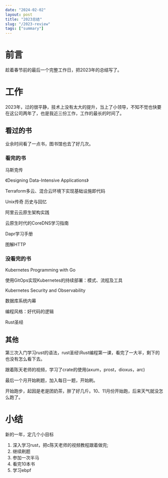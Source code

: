 ```yaml
---
date: "2024-02-02"
layout: post
title: "2023总结"
slug: "/2023-review"
tags: ["summary"]
---
```


# 前言

趁着春节前的最后一个完整工作日，把2023年的总结写了。

# 工作

2023年，过的很平静，技术上没有太大的提升，当上了小领导，不知不觉也快要在这公司两年了，也是我近三份工作，工作的最长的时间了。

## 看过的书

业余时间看了一点书，图书馆也去了好几次。

### 看完的书

马斯克传

《Designing Data-Intensive Applications》

Terraform多云、混合云环境下实现基础设施即代码

Unix传奇 历史与回忆

阿里云云原生架构实践

云原生时代的CoreDNS学习指南

Dapr学习手册

图解HTTP

### 没看完的书

Kubernetes Programming with Go

使用GitOps实现Kubernetes的持续部署：模式、流程及工具

Kubernetes Security and Observability

数据库系统内幕

编程风格：好代码的逻辑

Rust圣经

## 其他

第三次入门学习rust的语法，rust圣经\Rust编程第一课，看完了一大半，剩下的也没有怎么看下去。

跟着陈天老师的视频，学习了crate的使用(axum，prost，dioxus，arc)

最后一个月开始刷题，加入每日一题，开始刷。

开始跑步，起因是老是团奶茶，胖了好几斤。10、11月份开始跑，后来天气就没怎么跑了。

# 小结

新的一年，定几个小目标

1. 深入学习rust，把c陈天老师的视频教程跟着做完;
2. 继续刷题
3. 参加一次半马
4. 看完10本书
5. 学习ebpf

